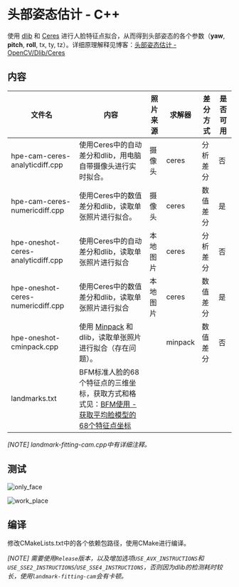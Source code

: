 # 头部姿态估计 - C++

使用 [dlib](<https://github.com/davisking/dlib>) 和 [Ceres](<https://github.com/ceres-solver/ceres-solver>) 进行人脸特征点拟合，从而得到头部姿态的各个参数（**yaw**, **pitch**, **roll**, tx, ty, tz）。详细原理解释见博客：[头部姿态估计 - OpenCV/Dlib/Ceres](https://www.cnblogs.com/bemfoo/p/11253450.html)

## 内容

| 文件名                             | 内容                                                         | 照片来源 | 求解器  | 差分方式 | 是否可用 |
| ---------------------------------- | ------------------------------------------------------------ | -------- | ------- | -------- | -------- |
| hpe-cam-ceres-analyticdiff.cpp     | 使用Ceres中的自动差分和dlib，用电脑自带摄像头进行实时拟合。  | 摄像头   | ceres   | 分析差分 | 否       |
| hpe-cam-ceres-numericdiff.cpp      | 使用Ceres中的数值差分和dlib，读取单张照片进行拟合。          | 摄像头   | ceres   | 数值差分 | 是       |
| hpe-oneshot-ceres-analyticdiff.cpp | 使用Ceres中的自动差分和dlib，读取单张照片进行拟合            | 本地图片 | ceres   | 分析差分 | 否       |
| hpe-oneshot-ceres-numericdiff.cpp  | 使用Ceres中的数值差分和dlib，读取单张照片进行拟合            | 本地图片 | ceres   | 数值差分 | 是       |
| hpe-oneshot-cminpack.cpp           | 使用 [Minpack](<https://github.com/devernay/cminpack>) 和dlib，读取单张照片进行拟合（存在问题）。 |          | minpack | 数值差分 | 否       |
| landmarks.txt                      | BFM标准人脸的68个特征点的三维坐标，获取方式和格式见：[BFM使用 - 获取平均脸模型的68个特征点坐标](https://www.cnblogs.com/bemfoo/p/11215643.html) |      |

*[NOTE] landmark-fitting-cam.cpp中有详细注释。*



## 测试

![only_face](https://github.com/Great-Keith/head-pose-estimation/raw/master/cpp/assets/only_face.gif)

![work_place](https://github.com/Great-Keith/head-pose-estimation/raw/master/cpp/assets/work_place.gif)


## 编译

修改CMakeLists.txt中的各个依赖包路径，使用CMake进行编译。

*[NOTE] 需要使用`Release`版本，以及增加选项`USE_AVX_INSTRUCTIONS`和`USE_SSE2_INSTRUCTIONS`/`USE_SSE4_INSTRUCTIONS`，否则因为dlib的检测耗时较长，使用`landmark-fitting-cam`会有卡顿。*
